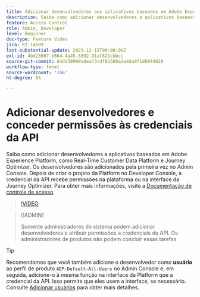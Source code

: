```yaml
---
title: Adicionar desenvolvedores aos aplicativos baseados em Adobe Experience Platform
description: Saiba como adicionar desenvolvedores a aplicativos baseados em Adobe Experience Platform e dar permissões a credenciais de API
feature: Access Control
role: Admin, Developer
level: Beginner
doc-type: Feature Video
jira: KT-14689
last-substantial-update: 2023-12-15T00:00:00Z
exl-id: 4bd28867-b664-4a45-8892-91af821cbbcc
source-git-commit: 64dd58999adea73cdf8b580a2e4da9f1d8944020
workflow-type: tm+mt
source-wordcount: '156'
ht-degree: 0%

---
```


# Adicionar desenvolvedores e conceder permissões às credenciais da API

Saiba como adicionar desenvolvedores a aplicativos baseados em Adobe Experience Platform, como Real-Time Customer Data Platform e Journey Optimizer. Os desenvolvedores são adicionados pela primeira vez no Admin Console. Depois de criar o projeto da Platform no Developer Console, a credencial da API recebe permissões na plataforma ou na interface da Journey Optimizer. Para obter mais informações, visite a [Documentação de controle de acesso](https://experienceleague.adobe.com/docs/experience-platform/access-control/home.html?lang=pt-BR).

>[!VIDEO](https://video.tv.adobe.com/v/3426407?learn=on&enablevpops)

>[!ADMIN]
>
>Somente administradores do sistema podem adicionar desenvolvedores e atribuir permissões a credenciais de API. Os administradores de produtos não podem concluir essas tarefas.

>[!TIP]
>
>Recomendamos que você também adicione o desenvolvedor como **usuário** ao perfil de produto `AEP-Default-All-Users` no Admin Console e, em seguida, adicione-o à mesma função na interface da Platform que a credencial da API. Isso permite que eles usem a interface, se necessário. Consulte [Adicionar usuários](add-users.md) para obter mais detalhes.
